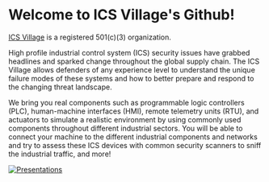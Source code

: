 # Welcome to ICS Village's Github!

[ICS Village](https://www.icsvillage.com/) is a registered 501(c)(3) organization.

High profile industrial control system (ICS) security issues have grabbed headlines and sparked change throughout the global supply chain. The ICS Village allows defenders of any experience level to understand the unique failure modes of these systems and how to better prepare and respond to the changing threat landscape.

We bring you real components such as programmable logic controllers (PLC), human-machine interfaces (HMI), remote telemetry units (RTU), and actuators to simulate a realistic environment by using commonly used components throughout different industrial sectors. You will be able to connect your machine to the different industrial components and networks and try to assess these ICS devices with common security scanners to sniff the industrial traffic, and more!

[![Presentations](https://img.shields.io/badge/github-presentations-ff4500?logo=github)](https://github.com/ICSVillage/Presentations)
